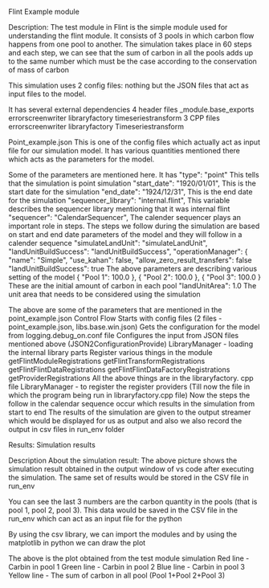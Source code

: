 Flint Example module

Description: The test module in Flint is the simple module used for understanding the flint module. It consists of 3 pools in which carbon flow happens from one pool to another. The simulation takes place in 60 steps and each step, we can see that the sum of carbon in all the pools adds up to the same number which must be the case according to the conservation of mass of carbon

This simulation uses 2 config files: nothing but the JSON files that act as input files to the model. 

It has several external dependencies 
4 header files
_module.base_exports
errorscreenwriter
libraryfactory
timeseriestransform
3 CPP files
errorscreenwriter
libraryfactory
Timeseriestransform


Point_example.json
This is one of the config files which actually act as input file for our simulation model.
It has various quantities mentioned there which acts as the parameters for the model.

Some of the parameters are mentioned here. It has 
  "type": "point"
 This tells that the simulation is point simulation
   "start_date": "1920/01/01",
This is the start date for the simulation
   "end_date": "1924/12/31",
This is the end date for the simulation
   "sequencer_library": "internal.flint",
This variable describes the sequencer library mentioning that it was internal flint
    "sequencer": "CalendarSequencer",
The calender sequencer plays an important role in steps. The steps we follow during the simulation are based on start and end date parameters of the model and they will follow in a calender sequence 
    "simulateLandUnit": "simulateLandUnit",
    "landUnitBuildSuccess": "landUnitBuildSuccess",
    "operationManager": {
     "name": "Simple",
     "use_kahan": false,
     "allow_zero_result_transfers": false
     "landUnitBuildSuccess": true
The above parameters are describing various setting of the model 
    { "Pool 1": 100.0 },
    { "Pool 2": 100.0 },
    { "Pool 3": 100.0 }
These are the initial amount of carbon in each pool
  "landUnitArea": 1.0
The unit area that needs to be considered using the simulation


The above are some of the parameters that are mentioned in the point_example.json 
Control Flow 
Starts with config files (2 files - point_example.json, libs.base.win.json)
Gets the configuration for the model from logging.debug_on.conf file
Configures the input from JSON files mentioned above (JSON2ConfigurationProvide)
LibraryManager  - loading the internal library parts
Register various things in the module 
getFlintModuleRegistrations
getFlintTransformRegistrations
getFlintFlintDataRegistrations
getFlintFlintDataFactoryRegistrations
getProviderRegistrations
All the above things are in the libraryfactory. cpp file
LibraryManager - to register the register providers
(Till now the file in which the program being run in libraryfactory.cpp file)
Now the steps the follow in the calendar sequence occur which results in the simulation from start to end
The results of the simulation are given to the output streamer which would be displayed for us as output and also we also record the output in csv files in run_env folder        


Results:
Simulation results

Description About the simulation result:
The above picture shows the simulation result obtained in the output window of vs code after executing the simulation. The same set of results would be stored in the CSV file in run_env


You can see the last 3 numbers are the carbon quantity in the pools (that is pool 1, pool 2, pool 3). This data would be saved in the CSV file in the run_env which can act as an input file for the python

By using the csv library, we can import the modules and by using the matplotlib in python we can draw the plot 



The above is the plot obtained from the test module simulation
Red line - Carbin in pool 1
Green line - Carbin in  pool 2
Blue line - Carbin in  pool 3
Yellow line - The sum of carbon in all pool (Pool 1+Pool 2+Pool 3)



